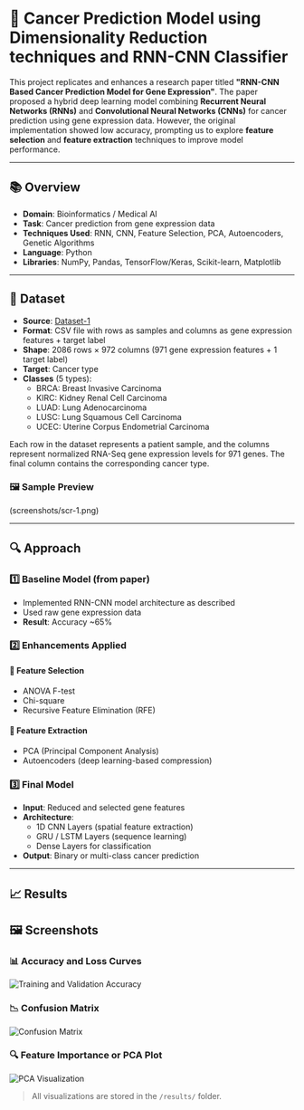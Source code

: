 # 🧬 Cancer Prediction Model using Dimensionality Reduction techniques and RNN-CNN Classifier

This project replicates and enhances a research paper titled **"RNN-CNN Based Cancer Prediction Model for Gene Expression"**. The paper proposed a hybrid deep learning model combining **Recurrent Neural Networks (RNNs)** and **Convolutional Neural Networks (CNNs)** for cancer prediction using gene expression data. However, the original implementation showed low accuracy, prompting us to explore **feature selection** and **feature extraction** techniques to improve model performance.

---

## 📚 Overview

- **Domain**: Bioinformatics / Medical AI  
- **Task**: Cancer prediction from gene expression data  
- **Techniques Used**: RNN, CNN, Feature Selection, PCA, Autoencoders, Genetic Algorithms 
- **Language**: Python  
- **Libraries**: NumPy, Pandas, TensorFlow/Keras, Scikit-learn, Matplotlib  

---

## 🧪 Dataset

- **Source**: [Dataset-1](https://github.com/Sonali9867/Cancer_Prediction_Model/blob/main/DATASET-1.csv)
- **Format**: CSV file with rows as samples and columns as gene expression features + target label
- **Shape**: 2086 rows × 972 columns (971 gene expression features + 1 target label)
- **Target**: Cancer type
- **Classes** (5 types):
  - BRCA: Breast Invasive Carcinoma
  - KIRC: Kidney Renal Cell Carcinoma
  - LUAD: Lung Adenocarcinoma
  - LUSC: Lung Squamous Cell Carcinoma
  - UCEC: Uterine Corpus Endometrial Carcinoma

Each row in the dataset represents a patient sample, and the columns represent normalized RNA-Seq gene expression levels for 971 genes. The final column contains the corresponding cancer type.

### 🖼️ Sample Preview

(screenshots/scr-1.png)




---

## 🔍 Approach

### 1️⃣ Baseline Model (from paper)

- Implemented RNN-CNN model architecture as described
- Used raw gene expression data
- **Result**: Accuracy ~65%

### 2️⃣ Enhancements Applied

#### 🔹 Feature Selection
- ANOVA F-test
- Chi-square
- Recursive Feature Elimination (RFE)

#### 🔹 Feature Extraction
- PCA (Principal Component Analysis)
- Autoencoders (deep learning-based compression)

### 3️⃣ Final Model

- **Input**: Reduced and selected gene features
- **Architecture**:
  - 1D CNN Layers (spatial feature extraction)
  - GRU / LSTM Layers (sequence learning)
  - Dense Layers for classification
- **Output**: Binary or multi-class cancer prediction

---

## 📈 Results


## 🖼️ Screenshots

### 📊 Accuracy and Loss Curves

![Training and Validation Accuracy](results/accuracy_plot.png)

### 📉 Confusion Matrix

![Confusion Matrix](results/confusion_matrix.png)

### 🔍 Feature Importance or PCA Plot

![PCA Visualization](results/pca_plot.png)

> All visualizations are stored in the `/results/` folder.




